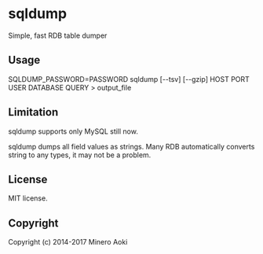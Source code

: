 sqldump
=======

Simple, fast RDB table dumper


Usage
-----

SQLDUMP_PASSWORD=PASSWORD sqldump [--tsv] [--gzip] HOST PORT USER DATABASE QUERY > output_file


Limitation
----------

sqldump supports only MySQL still now.

sqldump dumps all field values as strings.
Many RDB automatically converts string to any types, it may not be a problem.


License
-------

MIT license.


Copyright
---------

Copyright (c) 2014-2017 Minero Aoki
